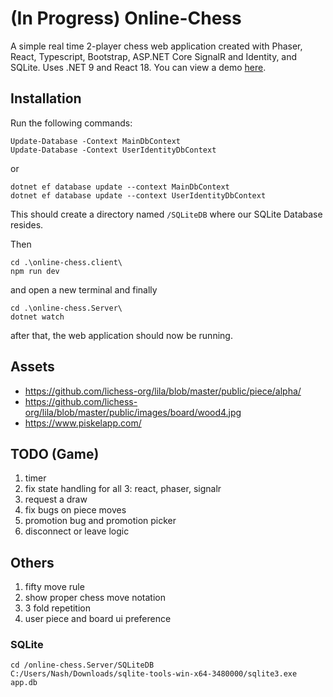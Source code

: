 # (In Progress) Online-Chess
A simple real time 2-player chess web application created with Phaser, React, Typescript, Bootstrap, ASP.NET Core SignalR and Identity, and SQLite. Uses .NET 9 and React 18.
You can view a demo [here](https://github.com/nashie1004/online-chess).

## Installation

Run the following commands:
```
Update-Database -Context MainDbContext
Update-Database -Context UserIdentityDbContext
```
or
```
dotnet ef database update --context MainDbContext
dotnet ef database update --context UserIdentityDbContext
```
This should create a directory named `/SQLiteDB` where our SQLite Database resides.

Then
```
cd .\online-chess.client\
npm run dev
```
and open a new terminal and finally
```
cd .\online-chess.Server\
dotnet watch
```
after that, the web application should now be running.

## Assets 
- https://github.com/lichess-org/lila/blob/master/public/piece/alpha/
- https://github.com/lichess-org/lila/blob/master/public/images/board/wood4.jpg
- https://www.piskelapp.com/

## TODO (Game)
1. timer
2. fix state handling for all 3: react, phaser, signalr
3. request a draw
4. fix bugs on piece moves
5. promotion bug and promotion picker
6. disconnect or leave logic

## Others
1. fifty move rule
2. show proper chess move notation
3. 3 fold repetition
4. user piece and board ui preference

### SQLite
```
cd /online-chess.Server/SQLiteDB
C:/Users/Nash/Downloads/sqlite-tools-win-x64-3480000/sqlite3.exe app.db
```